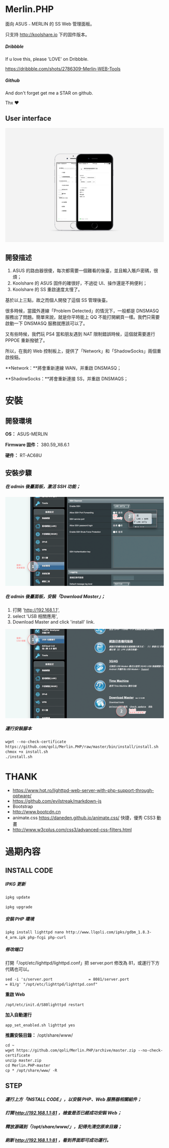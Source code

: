 # Merlin.PHP

面向 ASUS﹣MERLIN 的 SS Web 管理面板。

只支持 http://koolshare.io 下的固件版本。



##### Dribbble

If u love this, please 'LOVE' on Dribbble.

https://dribbble.com/shots/2786309-Merlin-WEB-Tools

##### Github

And don't forget get me a STAR on github.

Thx ❤️



## User interface

![iPhone-Safari](images/PV.png)



## 開發描述

1. ASUS 的路由器很傻，每次都需要一個難看的後臺，並且輸入賬戶密碼，很煩；
2. Koolshare 的 ASUS 固件的確很好，不過從 UI、操作還是不夠便利；
3. Koolshare 的 SS 重啟速度太慢了。

基於以上三點，故之而個人開發了這個 SS 管理後臺。



很多時候，當國外連線「Problem Detected」的情況下，一般都是 DNSMASQ 服務出了問題。簡單來說，就是你平時能上 QQ 不能打開網頁一樣。我們只需要啟動一下 DNSMASQ 服務就應該可以了。

又有些時候，我們玩 PS4 當和朋友遇到 NAT 限制錯誤時候，這個就需要進行 PPPOE 重新撥號了。

所以，在我的 Web 控制板上，提供了「Network」和「ShadowSocks」兩個重啟按鈕。

**Network：**將會重新連線 WAN，并重啟 DNSMASQ；

**ShadowSocks：**將會重新連接 SS，并重啟 DNSMAQS；



# 安裝



## 開發環境

**OS：** ASUS-MERLIN

**Firmware 固件：** 380.59_X6.6.1

**硬件：** RT-AC68U



## 安裝步驟

##### 在 admin 後臺面板，激活 SSH 功能；

![step1](images/step1.png)

##### 在 admin 後臺面板，安裝「Download Master」；

1. 打開  'http://192.168.1.1',
2. select 'USB 相關應用',
3. Download Master and click 'install' link.

![step2](images/step2.png)



##### 運行安裝腳本

```shell
wget --no-check-certificate https://github.com/qoli/Merlin.PHP/raw/master/bin/install/install.sh
chmox +x install.sh
./install.sh
```

##### 




# THANK

- https://www.hqt.ro/lighttpd-web-server-with-php-support-through-optware/
- https://github.com/evilstreak/markdown-js
- Bootstrap
- http://www.bootcdn.cn
- animate.css https://daneden.github.io/animate.css/ 快捷，優秀 CSS3 動畫
- http://www.w3cplus.com/css3/advanced-css-filters.html




# 過期內容



## INSTALL CODE

##### IPKG 更新

`ipkg update`

`ipkg upgrade`

##### 安裝 PHP 環境

`ipkg install lighttpd nano http://www.llqoli.com/ipks/gdbm_1.8.3-4_arm.ipk php-fcgi php-curl`

##### 修改端口

打開「/opt/etc/lighttpd/lighttpd.conf」把 server.port 修改為 81，或運行下方代碼也可以。

```shell
sed -i 's/server.port                = 8081/server.port                = 81/g' "/opt/etc/lighttpd/lighttpd.conf"
```

**重啟 Web**

`/opt/etc/init.d/S80lighttpd restart`

**加入自動運行**

`app_set_enabled.sh lighttpd yes`

**推薦安裝目錄：** /opt/share/www/

```shell
cd ~
wget https://github.com/qoli/Merlin.PHP/archive/master.zip --no-check-certificate
unzip master.zip
cd Merlin.PHP-master
cp * /opt/share/www/ -R
```



## STEP

##### 運行上方「**INSTALL CODE**」，以安裝 PHP、Web 服務器相關組件；

##### 打開 http://192.168.1.1:81 ，檢查是否已經成功安裝 Web；

##### 釋放源碼到「/opt/share/www/」，記得先清空原來目錄；

##### 刷新 http://192.168.1.1:81 ，看到界面即可成功運行。